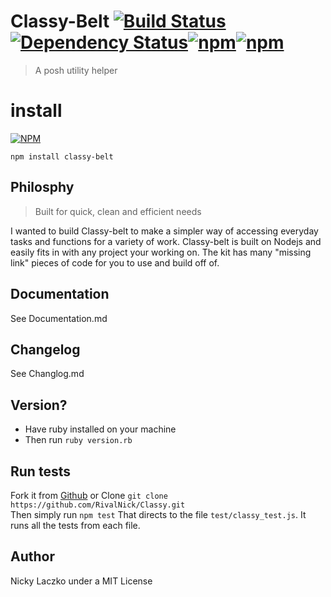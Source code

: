# Classy-Belt [![Build Status](https://travis-ci.org/RivalNick/classy.svg)](https://travis-ci.org/RivalNick/classy)[![Dependency Status](https://david-dm.org/rivalnick/classy.svg)](https://david-dm.org/rivalnick/classy)[![npm](https://img.shields.io/npm/v/npm.svg)]()[![npm](https://img.shields.io/npm/l/express.svg)]()

> A posh utility helper

# install
[![NPM](https://nodei.co/npm/classy-belt.png?downloads=true&stars=true)](https://nodei.co/npm/classy-belt/)<br>
```shell
npm install classy-belt
```

## Philosphy
> Built for quick, clean and efficient needs

I wanted to build Classy-belt to make a simpler way of accessing everyday tasks and functions for a variety of work. Classy-belt is built on Nodejs and easily fits in with any project your working on. The kit has many "missing link" pieces of code for you to use and build off of.

## Documentation
See Documentation.md

## Changelog 
See Changlog.md

## Version?
- Have ruby installed on your machine
- Then run ``ruby version.rb``

## Run tests
Fork it from [Github](https://github.com/RivalNick/classy.git) or Clone
``git clone https://github.com/RivalNick/Classy.git``
<br>
Then simply run ``npm test``
That directs to the file ``test/classy_test.js``.
It runs all the tests from each file.

## Author
Nicky Laczko under a MIT License